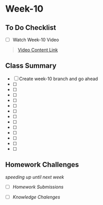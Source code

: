 # Week-10

## To Do Checklist

- [ ] Watch Week-10 Video

> [Video Content Link](videocontent/video_content_week10.md)

## Class Summary

- [ ] Create week-10 branch and go ahead 
- [ ] 
- [ ] 
- [ ]
- [ ]
- [ ]
- [ ]
- [ ]
- [ ]
- [ ]
- [ ]
- [ ]
- [ ]
- [ ]

## Homework Challenges
*speeding up until next week*

- [ ] *Homework Submissions*

- [ ] *Knowledge Chalenges*
